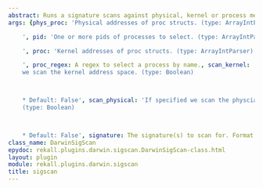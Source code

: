 ```yaml
---
abstract: Runs a signature scans against physical, kernel or process memory.
args: {phys_proc: 'Physical addresses of proc structs. (type: ArrayIntParser)

    ', pid: 'One or more pids of processes to select. (type: ArrayIntParser)

    ', proc: 'Kernel addresses of proc structs. (type: ArrayIntParser)

    ', proc_regex: A regex to select a process by name., scan_kernel: 'If specified
    we scan the kernel address space. (type: Boolean)



    * Default: False', scan_physical: 'If specified we scan the physcial address space.
    (type: Boolean)



    * Default: False', signature: The signature(s) to scan for. Format is 000102*0506*AAFF}
class_name: DarwinSigScan
epydoc: rekall.plugins.darwin.sigscan.DarwinSigScan-class.html
layout: plugin
module: rekall.plugins.darwin.sigscan
title: sigscan
---
```

